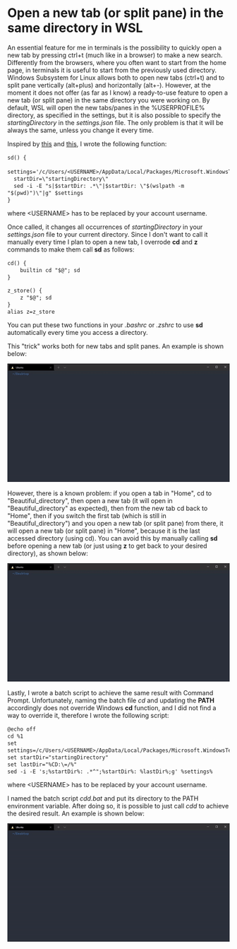 # Open a new tab (or split pane) in the same directory in WSL
An essential feature for me in terminals is the possibility to quickly open a new tab by pressing ctrl+t (much like in a browser) to make a new search. Differently from the browsers, where you often want to start from the home page, in terminals it is useful to start from the previously used directory. Windows Subsystem for Linux allows both to open new tabs (ctrl+t) and to split pane vertically (alt+plus) and horizontally (alt+-). However, at the moment it does not offer (as far as I know) a ready-to-use feature to open a new tab (or split pane) in the same directory you were working on. By default, WSL will open the new tabs/panes in the %USERPROFILE% directory, as specified in the settings, but it is also possible to specify the _startingDirectory_ in the _settings.json_ file. The only problem is that it will be always the same, unless you change it every time.

Inspired by [this](https://github.com/microsoft/terminal/issues/3158#issuecomment-654539219) and [this](https://stackoverflow.com/questions/57120932/how-to-spawn-a-new-tab-in-same-directory-as-previous-directory), I wrote the following function:

```
sd() {
  settings='/c/Users/<USERNAME>/AppData/Local/Packages/Microsoft.WindowsTerminal_8wekyb3d8bbwe/LocalState/settings.json'
  startDir=\"startingDirectory\"
  sed -i -E "s|$startDir: .*\"|$startDir: \"$(wslpath -m "$(pwd)")\"|g" $settings
}
```
where \<USERNAME\> has to be replaced by your account username. 

Once called, it changes all occurrences of _startingDirectory_ in your _settings.json_ file to your current directory. Since I don't want to call it manually every time I plan to open a new tab, I overrode **cd** and **z** commands to make them call **sd** as follows:

```
cd() {
    builtin cd "$@"; sd
}
```
```
z_store() {
    z "$@"; sd
}
alias z=z_store
```
You can put these two functions in your _.bashrc_ or _.zshrc_ to use **sd** automatically every time you access a directory. 

This "trick" works both for new tabs and split panes. An example is shown below:

<img src="gifs/test.gif" alt="test" width="800"/>

However, there is a known problem: if you open a tab in "Home", cd to "Beautiful_directory", then open a new tab (it will open in "Beautiful_directory" as expected), then from the new tab cd back to "Home", then if you switch the first tab (which is still in "Beautiful_directory") and you open a new tab (or split pane) from there, it will open a new tab (or split pane) in "Home", because it is the last accessed directory (using cd). You can avoid this by manually calling **sd** before opening a new tab (or just using **z** to get back to your desired directory), as shown below:

<img src="gifs/bug.gif" alt="bug" width="800"/>

Lastly, I wrote a batch script to achieve the same result with Command Prompt. Unfortunately, naming the batch file _cd_ and updating the **PATH** accordingly does not override Windows **cd** function, and I did not find a way to override it, therefore I wrote the following script:
```
@echo off
cd %1
set settings=/c/Users/<USERNAME>/AppData/Local/Packages/Microsoft.WindowsTerminal_8wekyb3d8bbwe/LocalState/settings.json
set startDir="startingDirectory"
set lastDir="%CD:\=/%"
sed -i -E 's;%startDir%: .*^";%startDir%: %lastDir%;g' %settings%
```
where \<USERNAME\> has to be replaced by your account username. 
  
I named the batch script _cdd.bat_ and put its directory to the PATH environment variable. After doing so, it is possible to just call _cdd_ to achieve the desired result. An example is shown below:


<img src="gifs/cdd.gif" alt="cdd" width="800"/>
